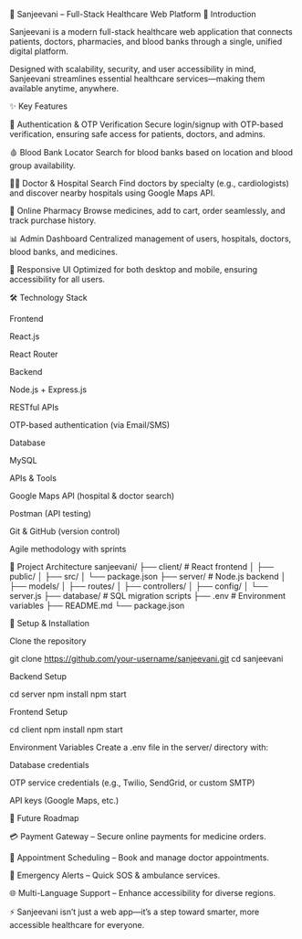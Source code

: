 🏥 Sanjeevani – Full-Stack Healthcare Web Platform
📖 Introduction

Sanjeevani is a modern full-stack healthcare web application that connects patients, doctors, pharmacies, and blood banks through a single, unified digital platform.

Designed with scalability, security, and user accessibility in mind, Sanjeevani streamlines essential healthcare services—making them available anytime, anywhere.

✨ Key Features

🔐 Authentication & OTP Verification
Secure login/signup with OTP-based verification, ensuring safe access for patients, doctors, and admins.

🩸 Blood Bank Locator
Search for blood banks based on location and blood group availability.

👨‍⚕️ Doctor & Hospital Search
Find doctors by specialty (e.g., cardiologists) and discover nearby hospitals using Google Maps API.

💊 Online Pharmacy
Browse medicines, add to cart, order seamlessly, and track purchase history.

📊 Admin Dashboard
Centralized management of users, hospitals, doctors, blood banks, and medicines.

📱 Responsive UI
Optimized for both desktop and mobile, ensuring accessibility for all users.

🛠️ Technology Stack

Frontend

React.js

React Router

Backend

Node.js + Express.js

RESTful APIs

OTP-based authentication (via Email/SMS)

Database

MySQL

APIs & Tools

Google Maps API (hospital & doctor search)

Postman (API testing)

Git & GitHub (version control)

Agile methodology with sprints

📂 Project Architecture
sanjeevani/
├── client/              # React frontend
│   ├── public/
│   ├── src/
│   └── package.json
├── server/              # Node.js backend
│   ├── models/
│   ├── routes/
│   ├── controllers/
│   ├── config/
│   └── server.js
├── database/            # SQL migration scripts
├── .env                 # Environment variables
├── README.md
└── package.json

🚀 Setup & Installation

Clone the repository

git clone https://github.com/your-username/sanjeevani.git
cd sanjeevani


Backend Setup

cd server
npm install
npm start


Frontend Setup

cd client
npm install
npm start


Environment Variables
Create a .env file in the server/ directory with:

Database credentials

OTP service credentials (e.g., Twilio, SendGrid, or custom SMTP)

API keys (Google Maps, etc.)

🔮 Future Roadmap

💳 Payment Gateway – Secure online payments for medicine orders.

📅 Appointment Scheduling – Book and manage doctor appointments.

🚨 Emergency Alerts – Quick SOS & ambulance services.

🌐 Multi-Language Support – Enhance accessibility for diverse regions.

⚡ Sanjeevani isn’t just a web app—it’s a step toward smarter, more accessible healthcare for everyone.
